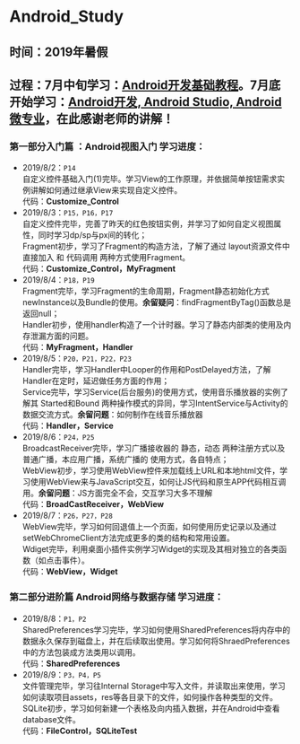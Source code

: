 # Android_Study

## **时间**：2019年暑假

## **过程**：7月中旬学习：[Android开发基础教程](https://space.bilibili.com/137860026/)。7月底开始学习：[Android开发, Android Studio, Android微专业](https://www.bilibili.com/video/av50720825)，在此感谢老师的讲解！

### **第一部分入门篇 ：Android视图入门 学习进度：**

* 2019/8/2：`P14`  
自定义控件基础入门(1)完毕。学习View的工作原理，并依据简单按钮需求实例讲解如何通过继承View来实现自定义控件。  
代码：**Customize_Control**
* 2019/8/3：`P15，P16，P17`  
自定义控件完毕，完善了昨天的红色按钮实例，并学习了如何自定义视图属性，同时学习dp/sp与px间的转化；  
Fragment初步，学习了Fragment的构造方法，了解了通过 layout资源文件中直接加入 和 代码调用 两种方式使用Fragment。  
代码：**Customize_Control，MyFragment**
* 2019/8/4：`P18，P19`  
Fragment完毕，学习Fragment的生命周期，Fragment静态初始化方式newInstance以及Bundle的使用。**余留疑问**：findFragmentByTag()函数总是返回null；  
Handler初步，使用handler构造了一个计时器。学习了静态内部类的使用及内存泄漏方面的问题。  
代码：**MyFragment，Handler**
* 2019/8/5：`P20，P21，P22，P23`  
Handler完毕，学习Handler中Looper的作用和PostDelayed方法，了解Handler在定时，延迟做任务方面的作用；  
Service完毕，学习Service(后台服务)的使用方式，使用音乐播放器的实例了解其 Started和Bound 两种操作模式的异同，学习IntentService与Activity的数据交流方式。**余留问题**：如何制作在线音乐播放器  
代码：**Handler，Service**
* 2019/8/6：`P24，P25`  
BroadcastReceiver完毕，学习广播接收器的 静态，动态 两种注册方式以及 普通广播，本应用广播，系统广播的 使用方式，各自特点；  
WebView初步，学习使用WebView控件来加载线上URL和本地html文件，学习使用WebView来与JavaScript交互，如何让JS代码和原生APP代码相互调用。**余留问题**：JS方面完全不会，交互学习大多不理解  
代码：**BroadCastReceiver，WebView**
* 2019/8/7：`P26，P27，P28`  
WebView完毕，学习如何回退值上一个页面，如何使用历史记录以及通过setWebChromeClient方法完成更多的类的结构和常用设置。  
Wdiget完毕，利用桌面小插件实例学习Widget的实现及其相对独立的各类函数（如点击事件）。  
代码：**WebView，Widget**

### **第二部分进阶篇 Android网络与数据存储 学习进度：**

* 2019/8/8：`P1，P2`  
SharedPreferences学习完毕，学习如何使用SharedPreferences将内存中的数据永久保存到磁盘上，并在后续取出使用。学习如何将ShraedPreferences中的方法包装成方法类用以调用。  
代码：**SharedPreferences**
* 2019/8/9：`P3，P4，P5`  
文件管理完毕，学习往Internal Storage中写入文件，并读取出来使用，学习如何读取项目assets，res等各目录下的文件，如何操作各种类型的文件。  
SQLite初步，学习如何新建一个表格及向内插入数据，并在Android中查看database文件。  
代码：**FileControl，SQLiteTest**
